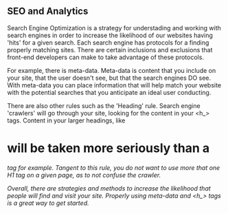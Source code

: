 ## SEO and Analytics

Search Engine Optimization is a strategy for understading and working with search engines in order to increase the likelihood of our websites having 'hits' for a given search. Each search engine has protocols for a finding properly matching sites. There are certain inclusions and exclusions that front-end developers can make to take advantage of these protocols.

For example, there is meta-data. Meta-data is content that you include on your site, that the user doesn't see, but that the search engines DO see. With meta-data you can place information that will help match your website with the potential searches that you anticipate an ideal user conducting.

There are also other rules such as the 'Heading' rule. Search engine 'crawlers' will go through your site, looking for the content in your <h_> tags. Content in your larger headings, like <h1> will be taken more seriously than a <h6> tag for example. Tangent to this rule, you do not want to use more that one H1 tag on a given page, as to not confuse the crawler. 

Overall, there are strategies and methods to increase the likelihood that people will find and visit your site. Properly using meta-data and <h_> tags is a great way to get started.